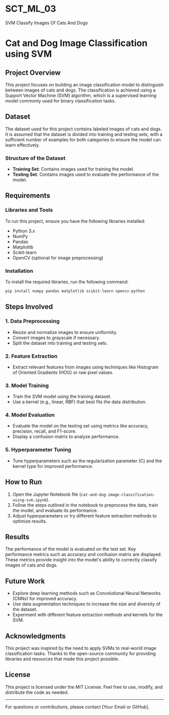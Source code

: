 # SCT_ML_03
SVM Classify Images Of Cats And Dogs
# Cat and Dog Image Classification using SVM

## Project Overview
This project focuses on building an image classification model to distinguish between images of cats and dogs. The classification is achieved using a Support Vector Machine (SVM) algorithm, which is a supervised learning model commonly used for binary classification tasks.

## Dataset
The dataset used for this project contains labeled images of cats and dogs. It is assumed that the dataset is divided into training and testing sets, with a sufficient number of examples for both categories to ensure the model can learn effectively.

### Structure of the Dataset
- **Training Set**: Contains images used for training the model.
- **Testing Set**: Contains images used to evaluate the performance of the model.

## Requirements
### Libraries and Tools
To run this project, ensure you have the following libraries installed:
- Python 3.x
- NumPy
- Pandas
- Matplotlib
- Scikit-learn
- OpenCV (optional for image preprocessing)

### Installation
To install the required libraries, run the following command:
```bash
pip install numpy pandas matplotlib scikit-learn opencv-python
```

## Steps Involved
### 1. Data Preprocessing
- Resize and normalize images to ensure uniformity.
- Convert images to grayscale if necessary.
- Split the dataset into training and testing sets.

### 2. Feature Extraction
- Extract relevant features from images using techniques like Histogram of Oriented Gradients (HOG) or raw pixel values.

### 3. Model Training
- Train the SVM model using the training dataset.
- Use a kernel (e.g., linear, RBF) that best fits the data distribution.

### 4. Model Evaluation
- Evaluate the model on the testing set using metrics like accuracy, precision, recall, and F1-score.
- Display a confusion matrix to analyze performance.

### 5. Hyperparameter Tuning
- Tune hyperparameters such as the regularization parameter (C) and the kernel type for improved performance.

## How to Run
1. Open the Jupyter Notebook file (`cat-and-dog-image-classification-using-svm.ipynb`).
2. Follow the steps outlined in the notebook to preprocess the data, train the model, and evaluate its performance.
3. Adjust hyperparameters or try different feature extraction methods to optimize results.

## Results
The performance of the model is evaluated on the test set. Key performance metrics such as accuracy and confusion matrix are displayed. These metrics provide insight into the model's ability to correctly classify images of cats and dogs.

## Future Work
- Explore deep learning methods such as Convolutional Neural Networks (CNNs) for improved accuracy.
- Use data augmentation techniques to increase the size and diversity of the dataset.
- Experiment with different feature extraction methods and kernels for the SVM.

## Acknowledgments
This project was inspired by the need to apply SVMs to real-world image classification tasks. Thanks to the open-source community for providing libraries and resources that made this project possible.

## License
This project is licensed under the MIT License. Feel free to use, modify, and distribute the code as needed.

---
For questions or contributions, please contact [Your Email or GitHub].


